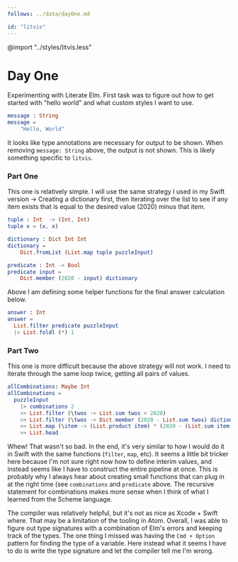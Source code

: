 ```yaml
---
follows: ../data/dayOne.md

id: "litvis"
---
```


@import "../styles/litvis.less"

# Day One

Experimenting with Literate Elm. First task was to figure out how to get started with "hello world" and what custom styles I want to use.

```elm {l  r}
message : String
message =
    "Hello, World"
```

It looks like type annotations are necessary for output to be shown. When removing `message: String` above, the output is not shown. This is likely something specific to `litvis`.


### Part One

This one is relatively simple. I will use the same strategy I used in my Swift version -> Creating a dictionary first, then iterating over the list to see if any item exists that is equal to the desired value (2020) minus that item.

```elm {l}
tuple : Int  -> (Int, Int)
tuple x = (x, x)

dictionary : Dict Int Int
dictionary =
    Dict.fromList (List.map tuple puzzleInput)

predicate : Int -> Bool
predicate input =
    Dict.member (2020 - input) dictionary
```

Above I am defining some helper functions for the final answer calculation below.

```elm {l r}
answer : Int
answer =
  List.filter predicate puzzleInput
  |> List.foldl (*) 1
```

### Part Two

This one is more difficult because the above strategy will not work. I need to iterate through the same loop twice, getting all pairs of values.

```elm {l r}
allCombinations: Maybe Int
allCombinations =
  puzzleInput
    |> combinations 2
    >> List.filter (\twos -> List.sum twos < 2020)
    >> List.filter (\twos -> Dict.member (2020 - List.sum twos) dictionary)
    >> List.map (\item -> (List.product item) * (2020 - (List.sum item)))
    >> List.head
```

Whew! That wasn't so bad. In the end, it's very similar to how I would do it in Swift with the same functions (`filter`, `map`, etc). It seems a little bit tricker here because I'm not sure right now how to define interim values, and instead seems like I have to construct the entire pipeline at once. This is probably why I always hear about creating small functions that can plug in at the right time (see `combinations` and `predicate` above. The recursive statement for combinations makes more sense when I think of what I learned from the Scheme language.

The compiler was relatively helpful, but it's not as nice as Xcode + Swift where. That may be a limitation of the tooling in Atom. Overall, I was able to figure out type signatures with a combination of Elm's errors and keeping track of the types. The one thing I missed was having the `Cmd + Option` pattern for finding the type of a variable. Here instead what it seems I have to do is write the type signature and let the compiler tell me I'm wrong.
